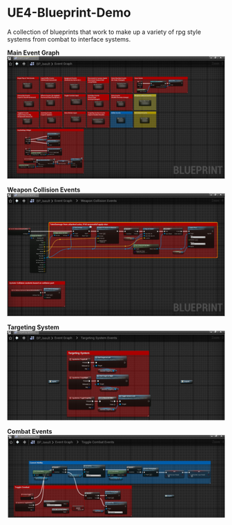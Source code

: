 # UE4-Blueprint-Demo
A collection of blueprints that work to make up a variety of rpg style systems from combat to interface systems.

**Main Event Graph**
![Image](https://github.com/Vexath/UE4-Blueprint-Demo/blob/main/UE4%20Blueprints%20Demo_1.png)

**Weapon Collision Events**
![Image](https://github.com/Vexath/UE4-Blueprint-Demo/blob/main/UE4%20Blueprints%20Demo_2.png)

**Targeting System**
![Image](https://github.com/Vexath/UE4-Blueprint-Demo/blob/main/UE4%20Blueprints%20Demo_3.png)

**Combat Events**
![Image](https://github.com/Vexath/UE4-Blueprint-Demo/blob/main/UE4%20Blueprints%20Demo_4.png)
